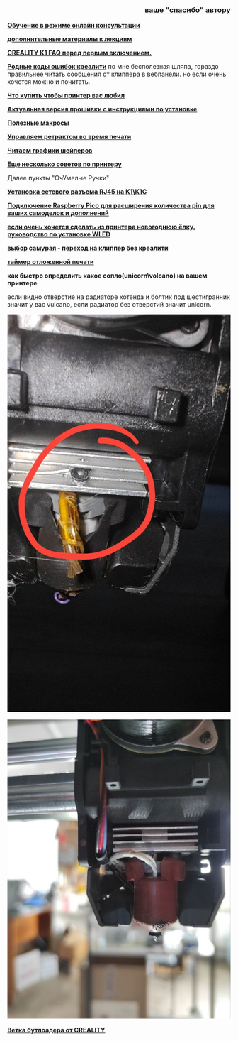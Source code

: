<h3 align="right"><a href="https://www.tinkoff.ru/rm/yakovleva.irina203/51ZSr71845" target="_blank">ваше "спасибо" автору</a></h3>

[**Обучение в режиме онлайн консультации**](kurs.md)

[**дополнительные материалы к лекциям**](/extras/readme.md)

[**CREALITY K1 FAQ перед первым включением.**](before_use.md)

[**Родные коды ошибок креалити**](https://store.creality.com/blog/creality-k1-fault-codes-list) по мне бесполезная шляпа, гораздо правильнее читать сообщения от клиппера в вебпанели. но если очень хочется можно и почитать. 

[**Что купить чтобы принтер вас любил**](/what_2_buy/readme.md)

[**Актуальная версия прошивки с инструкциями по установке**](/version_config/readme.md)

[**Полезные макросы**](/macros_helpfull/readme.md)

[**Управляем ретрактом во время печати**](/retract/readme.md)

[**Читаем графики шейперов**](/shaper/readme.md)

[**Еще несколько советов по принтеру**](/ferma/readme.md)

Далее  пункты "ОчУмелые Ручки"

[**Установка сетевого разъема RJ45 на К1\K1C**](ethernet.md)

[**Подключение Raspberry Pico для расширения количества pin для ваших самоделок и дополнений**](/usb/readme.md)

[**если очень хочется сделать из принтера новогоднюю ёлку. руководство по установке WLED**](https://github.com/Gliptopolis/WLED_Klipper)

[**выбор самурая - переход на клиппер без креалити**](https://github.com/pellcorp/creality/wiki/K1-Stock-Mainboard-Less-Creality)

[**таймер отложенной печати**](timer.md)

**как быстро определить какое сопло(unicorn\volcano) на вашем принтере**

если видно отверстие на радиаторе хотенда и болтик под шестигранник значит у вас vulcano, если радиатор без отверстий значит unicorn.

![](vulcano.jpg)

![](unicorn.jpg)


[**Ветка бутлоадера от CREALITY**](https://github.com/CrealityOfficial/K1_Series_Annex/releases/tag/V1.0.0)



